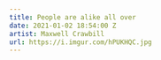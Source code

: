 ```yaml
---
title: People are alike all over
date: 2021-01-02 18:54:00 Z
artist: Maxwell Crawbill
url: https://i.imgur.com/hPUKHQC.jpg
---
```


